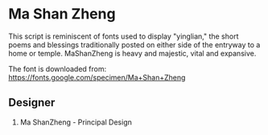 # Ma Shan Zheng
This script is reminiscent of fonts used to display "yinglian," the short poems
and blessings traditionally posted on either side of the entryway to a home or
temple. MaShanZheng is heavy and majestic, vital and expansive.


The font is downloaded from:
https://fonts.google.com/specimen/Ma+Shan+Zheng




## Designer
1. Ma ShanZheng - Principal Design
